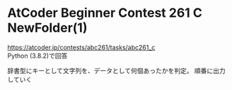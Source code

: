 # AtCoder Beginner Contest 261 C NewFolder(1)  
https://atcoder.jp/contests/abc261/tasks/abc261_c  
Python (3.8.2)で回答  

辞書型にキーとして文字列を、データとして何個あったかを判定。
順番に出力していく
